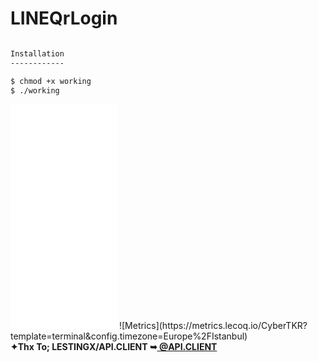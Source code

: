 # LINEQrLogin
```bash

Installation
------------

$ chmod +x working
$ ./working
```

<iframe src='//gifs.com/embed/example-k8y1Pr' frameborder='0' scrolling='no' width='170px' height='360px' style='-webkit-backface-visibility: hidden;-webkit-transform: scale(1);' ></iframe>
![Metrics](https://metrics.lecoq.io/CyberTKR?template=terminal&config.timezone=Europe%2FIstanbul)

<html>
 <br/><b>✦Thx To; LESTINGX/API.CLIENT ➥<a href="https://github.com/LESTINGX/API.CLIENT" title="@API.CLIENT"> @API.CLIENT </a></b>
</br>
</body></a>
 </html>
